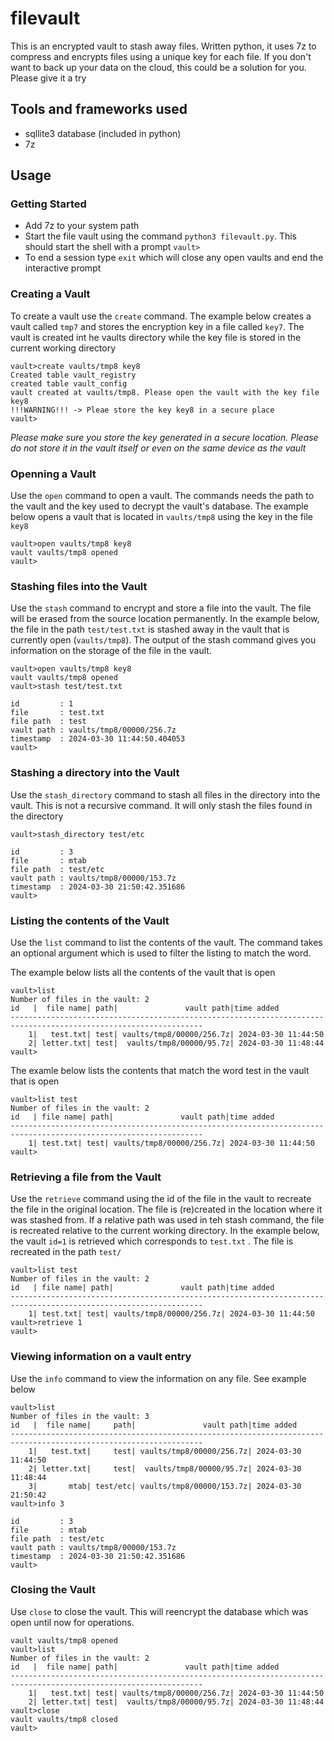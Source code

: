 # filevault
This is an encrypted vault to stash away files. Written python, it uses 7z to compress and encrypts files using a unique key for each file.  If you don't want to back up your data on the cloud, this could be a solution for you. Please give it a try

## Tools and frameworks used

   * sqllite3 database (included in python)
   * 7z

## Usage


### Getting Started

   * Add 7z to your system path
   * Start the file vault using the command `python3 filevault.py`. This should start the shell with a prompt `vault>`
   * To end a session type `exit` which will close any open vaults and end the interactive prompt

### Creating a Vault

To create a vault use the `create` command. The example below creates a vault called `tmp7` and stores the encryption key in a file called `key7`. The vault is created int he vaults directory while the key file is stored in the current working directory

```
vault>create vaults/tmp8 key8
Created table vault_registry
created table vault_config
vault created at vaults/tmp8. Please open the vault with the key file key8
!!!WARNING!!! -> Pleae store the key key8 in a secure place
vault>

```
*Please make sure you store the key generated in a secure location. Please do not store it in the vault itself or even on the same device as the vault*

### Openning a Vault


Use the `open` command to open a vault. The commands needs the path to the vault and the key used to decrypt the vault's database. The example below opens a vault that is located in `vaults/tmp8` using the key in the file `key8`

```
vault>open vaults/tmp8 key8
vault vaults/tmp8 opened
vault>
```


### Stashing files into the Vault

Use the `stash` command to encrypt and store a file into the vault. The file will be erased from the source location permanently. In the example below, the file in the path `test/test.txt` is stashed away in the vault that is currently open (`vaults/tmp8`). The output of the stash command gives you information on the storage of the file in the vault.

```
vault>open vaults/tmp8 key8
vault vaults/tmp8 opened
vault>stash test/test.txt

id         : 1
file       : test.txt
file path  : test
vault path : vaults/tmp8/00000/256.7z
timestamp  : 2024-03-30 11:44:50.404053
vault>
```

### Stashing a directory into the Vault

Use the `stash_directory` command to stash all files in the directory into the vault. This is not a recursive command. It will only stash the files found in the directory

```
vault>stash_directory test/etc

id         : 3
file       : mtab
file path  : test/etc
vault path : vaults/tmp8/00000/153.7z
timestamp  : 2024-03-30 21:50:42.351686
vault>
```

### Listing the contents of the Vault

Use the `list` command to list the contents of the vault. The command takes an optional argument which is used to filter the listing to match the word. 

The example below lists all the contents of the vault that is open

```
vault>list
Number of files in the vault: 2
id   |  file name| path|               vault path|time added
-----------------------------------------------------------------------------------------------------------------
    1|   test.txt| test| vaults/tmp8/00000/256.7z| 2024-03-30 11:44:50
    2| letter.txt| test|  vaults/tmp8/00000/95.7z| 2024-03-30 11:48:44
vault>
```

The examle below lists the contents that match the word test in the vault that is open

```
vault>list test
Number of files in the vault: 2
id   | file name| path|               vault path|time added
-----------------------------------------------------------------------------------------------------------------
    1| test.txt| test| vaults/tmp8/00000/256.7z| 2024-03-30 11:44:50
vault>
```

### Retrieving a file from the Vault

Use the `retrieve` command using the id of the file in the vault to recreate the file in the original location.  The file is (re)created in the location where it was stashed from. If a relative path was used in teh stash command, the file is recreated relative to the current working directory. In the example below, the vault `id=1` is retrieved which corresponds to `test.txt` . The file is recreated in the path `test/`

```
vault>list test
Number of files in the vault: 2
id   | file name| path|               vault path|time added
-----------------------------------------------------------------------------------------------------------------
    1| test.txt| test| vaults/tmp8/00000/256.7z| 2024-03-30 11:44:50
vault>retrieve 1
vault>
```


### Viewing information on a vault entry

Use the `info` command to view the information on any file. See example below

```
vault>list
Number of files in the vault: 3
id   |  file name|     path|               vault path|time added
-----------------------------------------------------------------------------------------------------------------
    1|   test.txt|     test| vaults/tmp8/00000/256.7z| 2024-03-30 11:44:50
    2| letter.txt|     test|  vaults/tmp8/00000/95.7z| 2024-03-30 11:48:44
    3|       mtab| test/etc| vaults/tmp8/00000/153.7z| 2024-03-30 21:50:42
vault>info 3

id         : 3
file       : mtab
file path  : test/etc
vault path : vaults/tmp8/00000/153.7z
timestamp  : 2024-03-30 21:50:42.351686
vault>
```

### Closing  the Vault

Use `close` to close the vault. This will reencrypt the database which was open until now for operations.

```
vault vaults/tmp8 opened
vault>list
Number of files in the vault: 2
id   |  file name| path|               vault path|time added
-----------------------------------------------------------------------------------------------------------------
    1|   test.txt| test| vaults/tmp8/00000/256.7z| 2024-03-30 11:44:50
    2| letter.txt| test|  vaults/tmp8/00000/95.7z| 2024-03-30 11:48:44
vault>close
vault vaults/tmp8 closed
vault>
```


